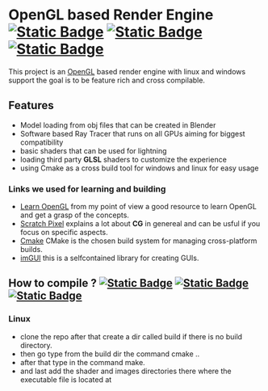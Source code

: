 # OpenGL based Render Engine [![Static Badge](https://img.shields.io/badge/GLFW-blue)](https://github.com/glfw/glfw)   [![Static Badge](https://img.shields.io/badge/ImGui-lightgreen)](https://github.com/ocornut/imgui)  [![Static Badge](https://img.shields.io/badge/OpenGL-darkgreen)](https://www.opengl.org/)
This project is an [OpenGL](https://www.khronos.org/) based render engine with linux and windows support the goal is to be feature rich and cross compilable.  




## Features
- Model loading from obj files that can be created in Blender
- Software based Ray Tracer that runs on all GPUs aiming for biggest compatibility
- basic shaders that can be used for lightning
- loading third party **GLSL** shaders to customize the experience
- using Cmake as a cross build tool for windows and linux for easy usage

### Links we used for learning and building
- [Learn OpenGL](https://learnopengl.com/) from my point of view a good resource to learn OpenGL and get a grasp of the concepts.
- [Scratch Pixel](https://www.scratchapixel.com/index.html) explains a lot about **CG** in genereal and can be usful if you focus on specific aspects.
- [Cmake](https://cmake.org/) CMake is the chosen build system for managing cross-platform builds.
- [imGUI](https://github.com/ocornut/imgui) this is a selfcontained library for creating GUIs.

## How to compile ?    [![Static Badge](https://img.shields.io/badge/MSVC-darkblue)](https://learn.microsoft.com/de-de/cpp/build/reference/compiler-options?view=msvc-170)   [![Static Badge](https://img.shields.io/badge/GCC-purple)](https://gcc.gnu.org/)   [![Static Badge](https://img.shields.io/badge/CMake-darkred)](https://cmake.org/)

### Linux
- clone the repo after that create a dir called build if there is no build directory.
- then go type from the build dir the command cmake ..
- after that type in the command make.
- and last add the shader and images directories there where the executable file is located at
